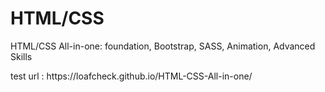 <h1>HTML/CSS</h1>
<p>HTML/CSS All-in-one: foundation, Bootstrap, SASS, Animation, Advanced Skills</p>
<p>test url : https://loafcheck.github.io/HTML-CSS-All-in-one/</p>